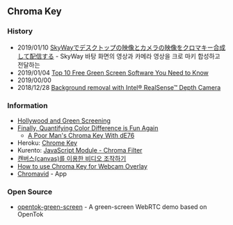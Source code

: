 ## Chroma Key

### History
- 2019/01/10 [SkyWayでデスクトップの映像とカメラの映像をクロマキー合成して配信する](https://qiita.com/TakedaHiromasa/items/b7cd511169e702b731f6#%E4%BD%9C%E3%82%8B) - SkyWay 바탕 화면의 영상과 카메라 영상을 크로 마키 합성하고 전달하는
- 2019/01/04 [Top 10 Free Green Screen Software You Need to Know](https://filmora.wondershare.com/video-editing-tips/free-green-screen-software.html)
- 2019/00/00
- 2018/12/28 [Background removal with Intel® RealSense™ Depth Camera](https://01.org/blogs/astojilj/2018/background-removal-intel-realsense-depth-camera-webrtc-and-webgl)


### Information
- [Hollywood and Green Screening](http://greenscreen.surge.sh/)
- [Finally, Quantifying Color Difference is Fun Again](http://zschuessler.github.io/DeltaE/)
    - [A Poor Man's Chroma Key With dE76](http://zschuessler.github.io/DeltaE/demos/)
- Heroku: [Chrome Key](https://chromakey.herokuapp.com/)
- Kurento: [JavaScript Module - Chroma Filter](https://doc-kurento.readthedocs.io/en/6.9.0/tutorials/js/module-chromafilter.html)
- [캔버스(canvas)를 이용한 비디오 조작하기](https://developer.mozilla.org/ko/docs/Web/HTML/Canvas/Manipulating_video_using_canvas)
- [How to use Chroma Key for Webcam Overlay ](https://www.bandicam.com/how-to-use-chroma-key/)
- [Chromavid](http://www.chromavid.com/) - App



### Open Source
- [opentok-green-screen](https://github.com/kaustavdm/opentok-green-screen) - A green-screen WebRTC demo based on OpenTok 
